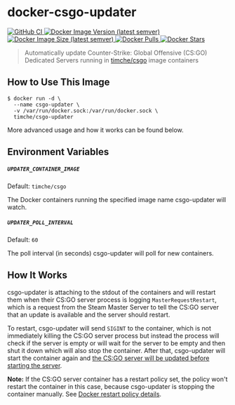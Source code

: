 # docker-csgo-updater

<p>
  <a href="https://github.com/timche/docker-csgo-updater">
    <img alt="GitHub CI" src="https://github.com/timche/docker-csgo-updater/workflows/ci/badge.svg" />
  </a>
  <a href="https://hub.docker.com/r/timche/csgo-updater">
    <img alt="Docker Image Version (latest semver)" src="https://img.shields.io/docker/v/timche/csgo-updater" />
  </a>
  <a href="https://hub.docker.com/r/timche/csgo-updater">
    <img alt="Docker Image Size (latest semver)" src="https://img.shields.io/docker/image-size/timche/csgo-updater" />
  </a>
  <a href="https://hub.docker.com/r/timche/csgo-updater">
    <img alt="Docker Pulls" src="https://img.shields.io/docker/pulls/timche/csgo-updater" />
  </a>
  <a href="https://hub.docker.com/r/timche/csgo-updater">
    <img alt="Docker Stars" src="https://img.shields.io/docker/stars/timche/csgo-updater" />
  </a>
</p>

> Automatically update Counter-Strike: Global Offensive (CS:GO) Dedicated Servers running in [timche/csgo](https://github.com/timche/docker-csgo) image containers

## How to Use This Image

```
$ docker run -d \
  --name csgo-updater \
  -v /var/run/docker.sock:/var/run/docker.sock \
  timche/csgo-updater
```

More advanced usage and how it works can be found below.

## Environment Variables

##### `UPDATER_CONTAINER_IMAGE`

Default: `timche/csgo`

The Docker containers running the specified image name csgo-updater will watch.

##### `UPDATER_POLL_INTERVAL`

Default: `60`

The poll interval (in seconds) csgo-updater will poll for new containers.

## How It Works

csgo-updater is attaching to the stdout of the containers and will restart them when their CS:GO server process is logging `MasterRequestRestart`, which is a request from the Steam Master Server to tell the CS:GO server that an update is available and the server should restart.

To restart, csgo-updater will send `SIGINT` to the container, which is not immediately killing the CS:GO server process but instead the process will check if the server is empty or will wait for the server to be empty and then shut it down which will also stop the container. After that, csgo-updater will start the container again and [the CS:GO server will be updated before starting the server](https://github.com/timche/docker-csgo#updating-the-server).

**Note:** If the CS:GO server container has a restart policy set, the policy won't restart the container in this case, because csgo-updater is stopping the container manually. See [Docker restart policy details](https://docs.docker.com/config/containers/start-containers-automatically/#restart-policy-details).
